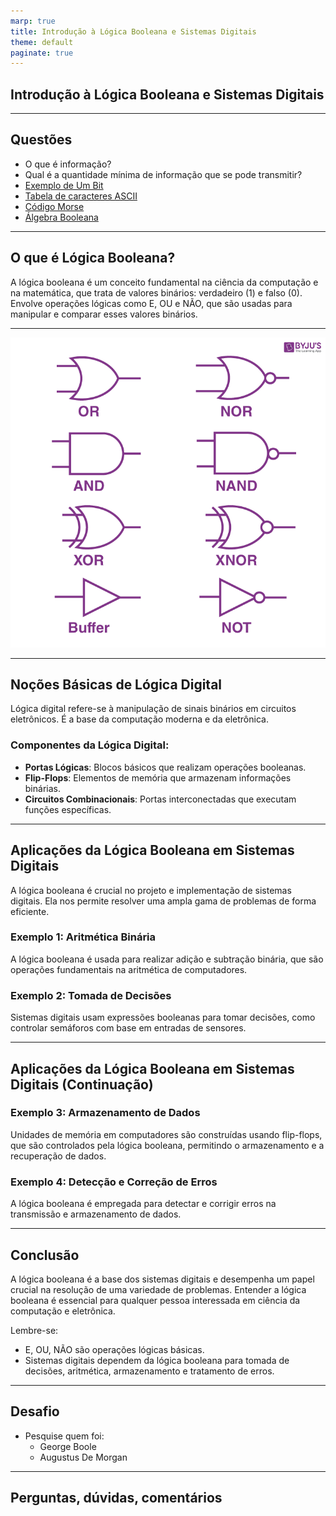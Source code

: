 ```yaml
---
marp: true
title: Introdução à Lógica Booleana e Sistemas Digitais
theme: default
paginate: true
---
```


## Introdução à Lógica Booleana e Sistemas Digitais

---

## Questões

- O que é informação?
- Qual é a quantidade mínima de informação que se pode transmitir? 
- [Exemplo de Um Bit](https://www.youtube.com/watch?v=i6LGJ7evrAg)
- [Tabela de caracteres ASCII](https://www.ibm.com/docs/en/aix/7.2?topic=adapters-ascii-decimal-hexadecimal-octal-binary-conversion-table)
- [Código Morse](https://brasilescola.uol.com.br/geografia/codigo-morse.htm)
- [Álgebra Booleana](https://pt.wikipedia.org/wiki/%C3%81lgebra_booliana)

---

## O que é Lógica Booleana?

A lógica booleana é um conceito fundamental na ciência da computação e na matemática, que trata de valores binários: verdadeiro (1) e falso (0). Envolve operações lógicas como E, OU e NÃO, que são usadas para manipular e comparar esses valores binários.

---

![Portas Lógicas](logic-gates.png) 

---

## Noções Básicas de Lógica Digital

Lógica digital refere-se à manipulação de sinais binários em circuitos eletrônicos. É a base da computação moderna e da eletrônica.

### Componentes da Lógica Digital:
- **Portas Lógicas**: Blocos básicos que realizam operações booleanas.
- **Flip-Flops**: Elementos de memória que armazenam informações binárias.
- **Circuitos Combinacionais**: Portas interconectadas que executam funções específicas.

---

## Aplicações da Lógica Booleana em Sistemas Digitais

A lógica booleana é crucial no projeto e implementação de sistemas digitais. Ela nos permite resolver uma ampla gama de problemas de forma eficiente.

### Exemplo 1: Aritmética Binária
A lógica booleana é usada para realizar adição e subtração binária, que são operações fundamentais na aritmética de computadores.

### Exemplo 2: Tomada de Decisões
Sistemas digitais usam expressões booleanas para tomar decisões, como controlar semáforos com base em entradas de sensores.

---

## Aplicações da Lógica Booleana em Sistemas Digitais (Continuação)

### Exemplo 3: Armazenamento de Dados
Unidades de memória em computadores são construídas usando flip-flops, que são controlados pela lógica booleana, permitindo o armazenamento e a recuperação de dados.

### Exemplo 4: Detecção e Correção de Erros
A lógica booleana é empregada para detectar e corrigir erros na transmissão e armazenamento de dados.

---

## Conclusão

A lógica booleana é a base dos sistemas digitais e desempenha um papel crucial na resolução de uma variedade de problemas. Entender a lógica booleana é essencial para qualquer pessoa interessada em ciência da computação e eletrônica.

Lembre-se:
- E, OU, NÃO são operações lógicas básicas.
- Sistemas digitais dependem da lógica booleana para tomada de decisões, aritmética, armazenamento e tratamento de erros.

---

## Desafio

- Pesquise quem foi:
    - George Boole 
    - Augustus De Morgan

---

## Perguntas, dúvidas, comentários



